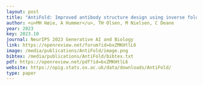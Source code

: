 ```yaml
--- 
layout: post
title: "AntiFold: Improved antibody structure design using inverse folding"
author: <u>MH Høie, A Hummer</u>, TH Olsen, M Nielsen, C Deane
year: 2023
key: 2023.10
journal: NeurIPS 2023 Generative AI and Biology
link: https://openreview.net/forum?id=bxZMKHtlL6
image: /media/publications/AntiFold/image.png
bibtex: /media/publications/AntiFold/bibtex.txt
pdf: https://openreview.net/pdf?id=bxZMKHtlL6
website: https://opig.stats.ox.ac.uk/data/downloads/AntiFold/
type: paper
---
```

